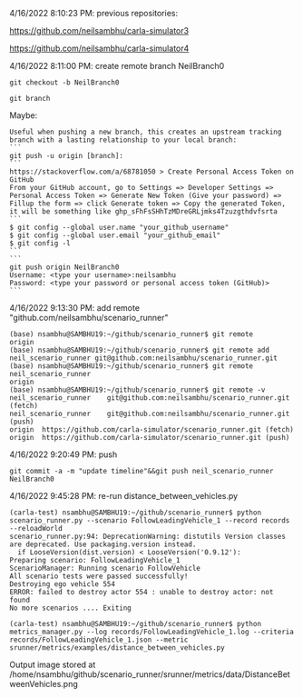 4/16/2022 8:10:23 PM: previous repositories:

https://github.com/neilsambhu/carla-simulator3

https://github.com/neilsambhu/carla-simulator4

4/16/2022 8:11:00 PM: create remote branch NeilBranch0
```
git checkout -b NeilBranch0
```
```
git branch
```
Maybe:

	Useful when pushing a new branch, this creates an upstream tracking branch with a lasting relationship to your local branch:
	```
	git push -u origin [branch]: 
	```
	https://stackoverflow.com/a/68781050 > Create Personal Access Token on GitHub
	From your GitHub account, go to Settings => Developer Settings => Personal Access Token => Generate New Token (Give your password) => Fillup the form => click Generate token => Copy the generated Token, it will be something like ghp_sFhFsSHhTzMDreGRLjmks4Tzuzgthdvfsrta
	```
	$ git config --global user.name "your_github_username"
	$ git config --global user.email "your_github_email"
	$ git config -l
	```
	```
	git push origin NeilBranch0
	Username: <type your username>:neilsambhu
	Password: <type your password or personal access token (GitHub)>
	```
4/16/2022 9:13:30 PM: add remote "github.com/neilsambhu/scenario_runner"
```
(base) nsambhu@SAMBHU19:~/github/scenario_runner$ git remote
origin
(base) nsambhu@SAMBHU19:~/github/scenario_runner$ git remote add neil_scenario_runner git@github.com:neilsambhu/scenario_runner.git
(base) nsambhu@SAMBHU19:~/github/scenario_runner$ git remote
neil_scenario_runner
origin
(base) nsambhu@SAMBHU19:~/github/scenario_runner$ git remote -v
neil_scenario_runner	git@github.com:neilsambhu/scenario_runner.git (fetch)
neil_scenario_runner	git@github.com:neilsambhu/scenario_runner.git (push)
origin	https://github.com/carla-simulator/scenario_runner.git (fetch)
origin	https://github.com/carla-simulator/scenario_runner.git (push)
```
4/16/2022 9:20:49 PM: push
```
git commit -a -m "update timeline"&&git push neil_scenario_runner NeilBranch0 
```
4/16/2022 9:45:28 PM: re-run distance_between_vehicles.py
```
(carla-test) nsambhu@SAMBHU19:~/github/scenario_runner$ python scenario_runner.py --scenario FollowLeadingVehicle_1 --record records --reloadWorld
scenario_runner.py:94: DeprecationWarning: distutils Version classes are deprecated. Use packaging.version instead.
  if LooseVersion(dist.version) < LooseVersion('0.9.12'):
Preparing scenario: FollowLeadingVehicle_1
ScenarioManager: Running scenario FollowVehicle
All scenario tests were passed successfully!
Destroying ego vehicle 554
ERROR: failed to destroy actor 554 : unable to destroy actor: not found 
No more scenarios .... Exiting
```
```
(carla-test) nsambhu@SAMBHU19:~/github/scenario_runner$ python metrics_manager.py --log records/FollowLeadingVehicle_1.log --criteria records/FollowLeadingVehicle_1.json --metric srunner/metrics/examples/distance_between_vehicles.py
```
Output image stored at /home/nsambhu/github/scenario_runner/srunner/metrics/data/DistanceBetweenVehicles.png
